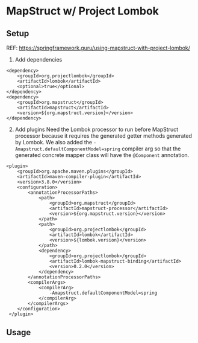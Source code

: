 # MapStruct w/ Project Lombok

## Setup
REF: https://springframework.guru/using-mapstruct-with-project-lombok/

1. Add dependencies
```
<dependency>
    <groupId>org.projectlombok</groupId>
    <artifactId>lombok</artifactId>
    <optional>true</optional>
</dependency>
<dependency>
    <groupId>org.mapstruct</groupId>
    <artifactId>mapstruct</artifactId>
    <version>${org.mapstruct.version}</version>
</dependency>
```

2. Add plugins 
Need the Lombok processor to run before MapStruct processor because it requires the generated getter methods generated by Lombok. We also added the ``` -Amapstruct.defaultComponentModel=spring ``` compiler arg so that the generated concrete mapper class will have the ```@Component``` annotation. 
```
<plugin>
    <groupId>org.apache.maven.plugins</groupId>
    <artifactId>maven-compiler-plugin</artifactId>
    <version>3.8.0</version>
    <configuration>
        <annotationProcessorPaths>
            <path>
                <groupId>org.mapstruct</groupId>
                <artifactId>mapstruct-processor</artifactId>
                <version>${org.mapstruct.version}</version>
            </path>
            <path>
                <groupId>org.projectlombok</groupId>
                <artifactId>lombok</artifactId>
                <version>${lombok.version}</version>
            </path>
            <dependency>
                <groupId>org.projectlombok</groupId>
                <artifactId>lombok-mapstruct-binding</artifactId>
                <version>0.2.0</version>
            </dependency>
        </annotationProcessorPaths>
        <compilerArgs>
            <compilerArg>
                -Amapstruct.defaultComponentModel=spring
            </compilerArg>
        </compilerArgs>
    </configuration>
 </plugin>
```

## Usage

